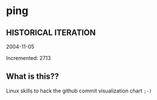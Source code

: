 # ping

## HISTORICAL ITERATION
2004-11-05

Incremented: 2713

## What is this?? 
Linux skills to hack the github commit visualization chart `;-)`
